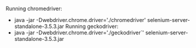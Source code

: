 Running chromedriver:
- java -jar -Dwebdriver.chrome.driver='./chromedriver' selenium-server-standalone-3.5.3.jar
Running geckodriver:
- java -jar -Dwebdriver.chrome.driver='./geckodriver`' selenium-server-standalone-3.5.3.jar